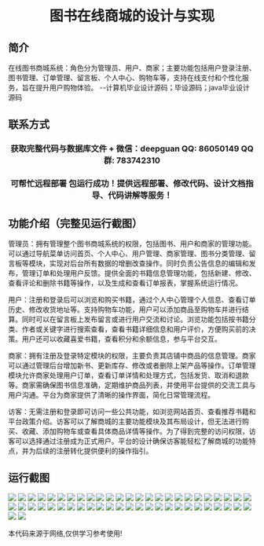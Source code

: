 <p><h1 align="center">图书在线商城的设计与实现</h1></p>

## 简介
在线图书商城系统：角色分为管理员、用户、商家；主要功能包括用户登录注册、图书管理、订单管理、留言板、个人中心、购物车等，支持在线支付和个性化服务，旨在提升用户购物体验。    --计算机毕业设计源码；毕设源码；java毕业设计源码


## 联系方式
<p><h3 align="center">获取完整代码与数据库文件 + 微信：deepguan QQ: 86050149 QQ群: 783742310</h3></p>
<p><h3 align="center">可帮忙远程部署 包运行成功！提供远程部署、修改代码、设计文档指导、代码讲解等服务！</h3></p>

## 功能介绍（完整见运行截图）
管理员：拥有管理整个图书商城系统的权限，包括图书、用户和商家的管理功能。可以通过导航菜单访问首页、个人中心、用户管理、商家管理、图书分类管理、留言板等模块，实现对后台所有数据的增删改查操作。同时负责公告信息的编辑和发布，管理订单和处理用户反馈。提供全面的书籍信息管理功能，包括新建、修改、查看评论和删除书籍等操作，以及生成和查看订单报表，掌握系统运行情况。

用户：注册和登录后可以浏览和购买书籍，通过个人中心管理个人信息、查看订单历史、修改收货地址等。支持购物车功能，用户可以添加商品至购物车并进行结算。同时可以在留言板上发布留言或进行用户交流和讨论。浏览功能包括按书籍分类、作者或关键字进行搜索查看，查看书籍详细信息和用户评价，方便购买前的决策。用户还可以收藏喜爱书籍，查看积分和余额信息，参与平台交互。

商家：拥有注册及登录特定模块的权限，主要负责其店铺中商品的信息管理。商家可以通过管理后台增加新书、更新库存、修改或者删除上架产品等操作。订单管理模块允许商家处理用户订单，查看订单详情和处理方式，包括发货、取消和退款等。商家需确保图书信息准确，定期维护商品列表，并使用平台提供的交流工具与用户沟通。平台为商家提供了清晰的操作界面，简化日常管理流程。

访客：无需注册和登录即可访问一些公共功能，如浏览网站首页、查看推荐书籍和平台政策介绍。访客可以了解商城的主要功能模块及其布局设计，但无法进行购买、收藏、添加购物车或查看具体商品详情等操作。为了得到完整的访问权限，访客可以选择通过注册成为正式用户。平台的设计确保访客能轻松了解商城的功能特点，并为后续的注册转化提供便利的操作指引。


## 运行截图
![](img/001.jpg)
![](img/002.jpg)
![](img/003.jpg)
![](img/004.jpg)
![](img/005.jpg)
![](img/006.jpg)
![](img/007.jpg)
![](img/008.jpg)
![](img/009.jpg)
![](img/010.jpg)
![](img/011.jpg)
![](img/012.jpg)
![](img/013.jpg)
![](img/014.jpg)
![](img/015.jpg)
![](img/016.jpg)
![](img/017.jpg)
![](img/018.jpg)
![](img/019.jpg)
![](img/020.jpg)
![](img/021.jpg)
![](img/022.jpg)
![](img/023.jpg)
![](img/024.jpg)
![](img/025.jpg)
![](img/026.jpg)
![](img/027.jpg)
![](img/028.jpg)
![](img/029.jpg)
![](img/030.jpg)
![](img/031.jpg)
![](img/032.jpg)
![](img/033.jpg)
![](img/034.jpg)
![](img/035.jpg)
![](img/036.jpg)
![](img/037.jpg)
![](img/038.jpg)
![](img/039.jpg)
![](img/040.jpg)
![](img/041.jpg)
![](img/042.jpg)
![](img/043.jpg)
![](img/044.jpg)
![](img/045.jpg)
![](img/046.jpg)
![](img/047.jpg)
![](img/048.jpg)
![](img/049.jpg)
![](img/050.jpg)
![](img/051.jpg)
![](img/052.jpg)

<p>本代码来源于网络,仅供学习参考使用!</p>
